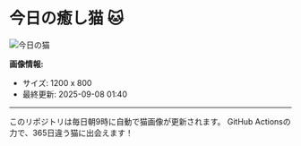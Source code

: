 # 今日の癒し猫 🐱

![今日の猫](https://cdn2.thecatapi.com/images/tp0nHtyze.jpg)

**画像情報:**
- サイズ: 1200 x 800
- 最終更新: 2025-09-08 01:40

---

このリポジトリは毎日朝9時に自動で猫画像が更新されます。
GitHub Actionsの力で、365日違う猫に出会えます！
